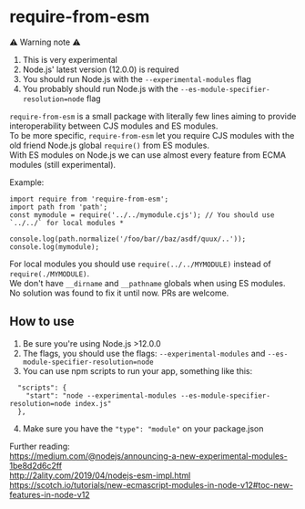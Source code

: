 # require-from-esm

⚠️ Warning note ⚠ ️  

1) This is very experimental  
2) Node.js' latest version (12.0.0) is required  
3) You should run Node.js with the `--experimental-modules` flag  
4) You probably should run Node.js with the `--es-module-specifier-resolution=node` flag  

`require-from-esm` is a small package with literally few lines aiming to provide interoperability between CJS modules and ES modules.  
To be more specific, `require-from-esm` let you require CJS modules with the old friend Node.js global `require()` from ES modules.  
With ES modules on Node.js we can use almost every feature from ECMA modules (still experimental).   

Example:  
```
import require from 'require-from-esm';
import path from 'path';
const mymodule = require('../../mymodule.cjs'); // You should use `../../` for local modules *

console.log(path.normalize('/foo/bar//baz/asdf/quux/..'));
console.log(mymodule);
```

For local modules you should use `require(../../MYMODULE)` instead of `require(./MYMODULE)`.  
We don't have `__dirname` and `__pathname` globals when using ES modules.  
No solution was found to fix it until now. 
PRs are welcome.  

## How to use
1) Be sure you're using Node.js >12.0.0  
2) The flags, you should use the flags: `--experimental-modules` and `--es-module-specifier-resolution=node`  
3) You can use npm scripts to run your app, something like this:  
```
  "scripts": {
    "start": "node --experimental-modules --es-module-specifier-resolution=node index.js"
  },
```
4) Make sure you have the `"type": "module"` on your package.json

Further reading:  
https://medium.com/@nodejs/announcing-a-new-experimental-modules-1be8d2d6c2ff  
http://2ality.com/2019/04/nodejs-esm-impl.html  
https://scotch.io/tutorials/new-ecmascript-modules-in-node-v12#toc-new-features-in-node-v12  